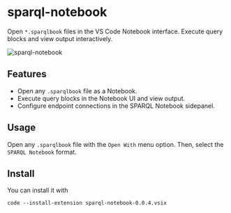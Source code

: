 # sparql-notebook

Open `*.sparqlbook` files in the VS Code Notebook interface. Execute query blocks and view output interactively.

![sparql-notebook](https://user-images.githubusercontent.com/8033981/156473713-33e81d5c-e401-4caf-a307-9464cd901ef0.gif)

## Features

- Open any `.sparqlbook` file as a Notebook.
- Execute query blocks in the Notebook UI and view output.
- Configure endpoint connections in the SPARQL Notebook sidepanel.

## Usage

Open any `.sparqlbook` file with the `Open With` menu option. Then, select the `SPARQL Notebook` format.

## Install

You can install it with

`code --install-extension sparql-notebook-0.0.4.vsix`
